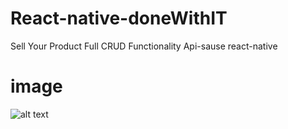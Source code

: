 # React-native-doneWithIT
Sell Your Product Full CRUD Functionality Api-sause react-native
# image 
![alt text](https://i.ibb.co/rZwRxGJ/Screenshot-2020-12-17-at-01-01-12.png)

